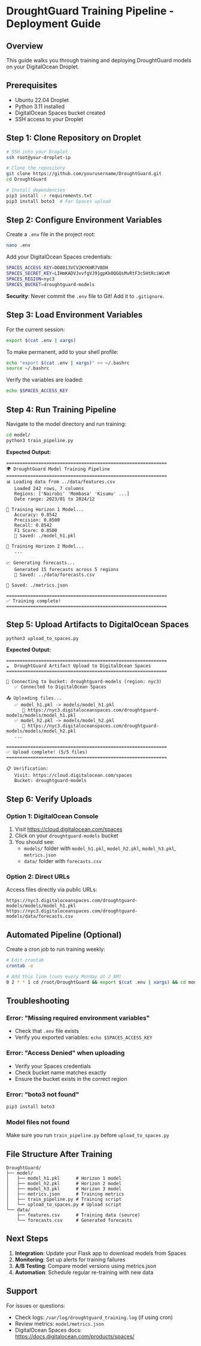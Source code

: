 # DroughtGuard Training Pipeline - Deployment Guide

## Overview

This guide walks you through training and deploying DroughtGuard models on your DigitalOcean Droplet.

## Prerequisites

- Ubuntu 22.04 Droplet
- Python 3.11 installed
- DigitalOcean Spaces bucket created
- SSH access to your Droplet

## Step 1: Clone Repository on Droplet

```bash
# SSH into your Droplet
ssh root@your-droplet-ip

# Clone the repository
git clone https://github.com/yourusername/DroughtGuard.git
cd DroughtGuard

# Install dependencies
pip3 install -r requirements.txt
pip3 install boto3  # For Spaces upload
```

## Step 2: Configure Environment Variables

Create a `.env` file in the project root:

```bash
nano .env
```

Add your DigitalOcean Spaces credentials:

```bash
SPACES_ACCESS_KEY=DO8013VCV2KYKHR7V8DH
SPACES_SECRET_KEY=LIHmKADVJvvfgVJ91gpKk0QGQsMvRtF3cSHtRciWUxM
SPACES_REGION=nyc3
SPACES_BUCKET=droughtguard-models
```

**Security**: Never commit the `.env` file to Git! Add it to `.gitignore`.

## Step 3: Load Environment Variables

For the current session:
```bash
export $(cat .env | xargs)
```

To make permanent, add to your shell profile:
```bash
echo "export $(cat .env | xargs)" >> ~/.bashrc
source ~/.bashrc
```

Verify the variables are loaded:
```bash
echo $SPACES_ACCESS_KEY
```

## Step 4: Run Training Pipeline

Navigate to the model directory and run training:

```bash
cd model/
python3 train_pipeline.py
```

**Expected Output:**
```
============================================================
🌍 DroughtGuard Model Training Pipeline
============================================================
📊 Loading data from ../data/features.csv
   Loaded 242 rows, 7 columns
   Regions: ['Nairobi' 'Mombasa' 'Kisumu' ...]
   Date range: 2023/01 to 2024/12

🔮 Training Horizon 1 Model...
   Accuracy: 0.8542
   Precision: 0.8500
   Recall: 0.8542
   F1 Score: 0.8500
   💾 Saved: ./model_h1.pkl

🔮 Training Horizon 2 Model...
   ...

📈 Generating forecasts...
   Generated 15 forecasts across 5 regions
   💾 Saved: ../data/forecasts.csv

💾 Saved: ./metrics.json

============================================================
✅ Training complete!
============================================================
```

## Step 5: Upload Artifacts to DigitalOcean Spaces

```bash
python3 upload_to_spaces.py
```

**Expected Output:**
```
============================================================
☁️  DroughtGuard Artifact Upload to DigitalOcean Spaces
============================================================

🔐 Connecting to bucket: droughtguard-models (region: nyc3)
   ✅ Connected to DigitalOcean Spaces

📤 Uploading files...
   ✅ model_h1.pkl -> models/model_h1.pkl
      📎 https://nyc3.digitaloceanspaces.com/droughtguard-models/models/model_h1.pkl
   ✅ model_h2.pkl -> models/model_h2.pkl
      📎 https://nyc3.digitaloceanspaces.com/droughtguard-models/models/model_h2.pkl
   ...

============================================================
✅ Upload complete! (5/5 files)
============================================================

📋 Verification:
   Visit: https://cloud.digitalocean.com/spaces
   Bucket: droughtguard-models
```

## Step 6: Verify Uploads

### Option 1: DigitalOcean Console
1. Visit https://cloud.digitalocean.com/spaces
2. Click on your `droughtguard-models` bucket
3. You should see:
   - `models/` folder with `model_h1.pkl`, `model_h2.pkl`, `model_h3.pkl`, `metrics.json`
   - `data/` folder with `forecasts.csv`

### Option 2: Direct URLs
Access files directly via public URLs:
```
https://nyc3.digitaloceanspaces.com/droughtguard-models/models/model_h1.pkl
https://nyc3.digitaloceanspaces.com/droughtguard-models/data/forecasts.csv
```

## Automated Pipeline (Optional)

Create a cron job to run training weekly:

```bash
# Edit crontab
crontab -e

# Add this line (runs every Monday at 2 AM)
0 2 * * 1 cd /root/DroughtGuard && export $(cat .env | xargs) && cd model && python3 train_pipeline.py && python3 upload_to_spaces.py >> /var/log/droughtguard_training.log 2>&1
```

## Troubleshooting

### Error: "Missing required environment variables"
- Check that `.env` file exists
- Verify you exported variables: `echo $SPACES_ACCESS_KEY`

### Error: "Access Denied" when uploading
- Verify your Spaces credentials
- Check bucket name matches exactly
- Ensure the bucket exists in the correct region

### Error: "boto3 not found"
```bash
pip3 install boto3
```

### Model files not found
Make sure you run `train_pipeline.py` before `upload_to_spaces.py`

## File Structure After Training

```
DroughtGuard/
├── model/
│   ├── model_h1.pkl      # Horizon 1 model
│   ├── model_h2.pkl      # Horizon 2 model
│   ├── model_h3.pkl      # Horizon 3 model
│   ├── metrics.json      # Training metrics
│   ├── train_pipeline.py # Training script
│   └── upload_to_spaces.py # Upload script
└── data/
    ├── features.csv      # Training data (source)
    └── forecasts.csv     # Generated forecasts
```

## Next Steps

1. **Integration**: Update your Flask app to download models from Spaces
2. **Monitoring**: Set up alerts for training failures
3. **A/B Testing**: Compare model versions using metrics.json
4. **Automation**: Schedule regular re-training with new data

## Support

For issues or questions:
- Check logs: `/var/log/droughtguard_training.log` (if using cron)
- Review metrics: `model/metrics.json`
- DigitalOcean Spaces docs: https://docs.digitalocean.com/products/spaces/
